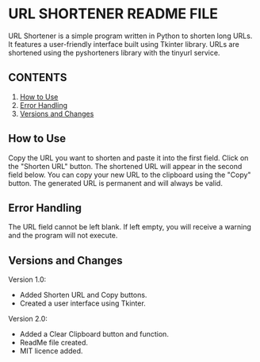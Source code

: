 # URL SHORTENER README FILE
URL Shortener is a simple program written in Python to shorten long URLs. 
It features a user-friendly interface built using Tkinter library. 
URLs are shortened using the pyshorteners library with the tinyurl service.

## CONTENTS
1. [How to Use](#how-to-use)
2. [Error Handling](#error-handling)
3. [Versions and Changes](#versions-and-changes)

## How to Use
Copy the URL you want to shorten and paste it into the first field.
Click on the "Shorten URL" button. The shortened URL will appear in the second field below.
You can copy your new URL to the clipboard using the "Copy" button.
The generated URL is permanent and will always be valid.
## Error Handling
The URL field cannot be left blank. If left empty, you will receive a warning and the program will not execute.
## Versions and Changes
Version 1.0:
- Added Shorten URL and Copy buttons.
- Created a user interface using Tkinter.

Version 2.0:
- Added a Clear Clipboard button and function.
- ReadMe file created.
- MIT licence added.